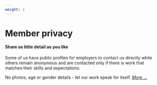 ```yaml
---
weight: 2
---
```


# Member privacy

#### Share as little detail as you like

Some of us have public profiles for employers to contact us directly while others remain anonymous and are contacted only if there is work that matches their skills and expectations. 

No photos, age or gender details - let our work speak for itself. [*More ...*](./developers/)